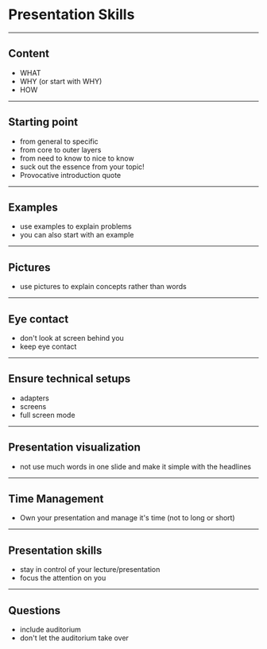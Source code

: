 # Presentation Skills

---

## Content

- WHAT
- WHY (or start with WHY)
- HOW

---

## Starting point

- from general to specific
- from core to outer layers
- from need to know to nice to know
- suck out the essence from your topic!
- Provocative introduction quote

---

## Examples

- use examples to explain problems
- you can also start with an example

---

## Pictures

- use pictures to explain concepts rather than words

---

## Eye contact

- don't look at screen behind you
- keep eye contact

---

## Ensure technical setups

- adapters
- screens
- full screen mode

---

## Presentation visualization

- not use much words in one slide and make it simple with the headlines

---

## Time Management

- Own your presentation and manage it's time (not to long or short)

---
## Presentation skills

- stay in control of your lecture/presentation
- focus the attention on you

---
## Questions

- include auditorium
- don't let the auditorium take over 
